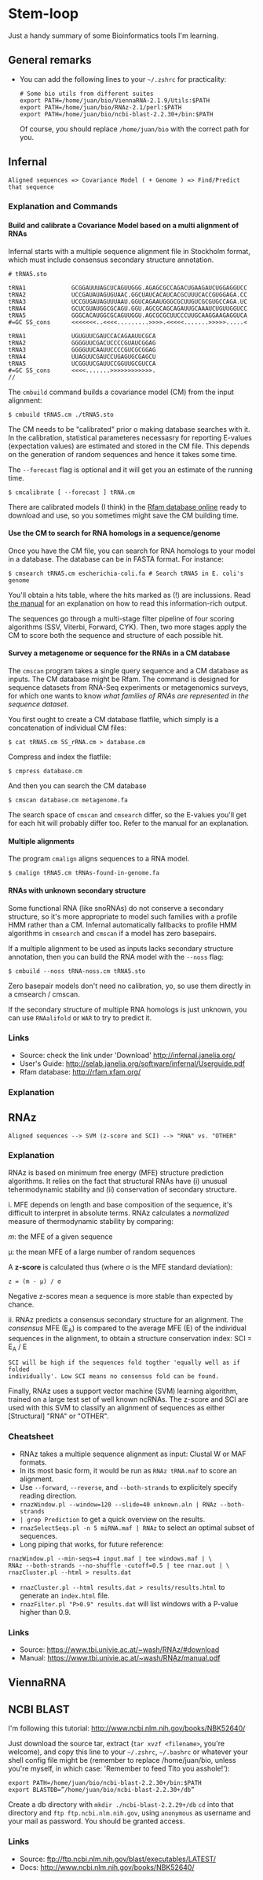# Stem-loop
Just a handy summary of some Bioinformatics tools I'm learning.

## General remarks
- You can add the following lines to your `~/.zshrc` for practicality:

  ```
  # Some bio utils from different suites
  export PATH=/home/juan/bio/ViennaRNA-2.1.9/Utils:$PATH
  export PATH=/home/juan/bio/RNAz-2.1/perl:$PATH
  export PATH=/home/juan/bio/ncbi-blast-2.2.30+/bin:$PATH
  ```

  Of course, you should replace `/home/juan/bio` with the correct path for you.

## Infernal

`Aligned sequences => Covariance Model ( + Genome ) => Find/Predict that sequence`

### Explanation and Commands

#### Build and calibrate a Covariance Model based on a multi alignment of RNAs
Infernal starts with a multiple sequence alignment file in Stockholm format, which
must include consensus secondary structure annotation.

```
# tRNA5.sto

tRNA1             GCGGAUUUAGCUCAGUUGGG.AGAGCGCCAGACUGAAGAUCUGGAGGUCC
tRNA2             UCCGAUAUAGUGUAAC.GGCUAUCACAUCACGCUUUCACCGUGGAGA.CC
tRNA3             UCCGUGAUAGUUUAAU.GGUCAGAAUGGGCGCUUGUCGCGUGCCAGA.UC
tRNA4             GCUCGUAUGGCGCAGU.GGU.AGCGCAGCAGAUUGCAAAUCUGUUGGUCC
tRNA5             GGGCACAUGGCGCAGUUGGU.AGCGCGCUUCCCUUGCAAGGAAGAGGUCA
#=GC SS_cons      <<<<<<<..<<<<.........>>>>.<<<<<.......>>>>>.....<

tRNA1             UGUGUUCGAUCCACAGAAUUCGCA
tRNA2             GGGGUUCGACUCCCCGUAUCGGAG
tRNA3             GGGGUUCAAUUCCCCGUCGCGGAG
tRNA4             UUAGUUCGAUCCUGAGUGCGAGCU
tRNA5             UCGGUUCGAUUCCGGUUGCGUCCA
#=GC SS_cons      <<<<.......>>>>>>>>>>>>.
//
```
The `cmbuild` command builds a covariance model (CM) from the input alignment:
```shell
$ cmbuild tRNA5.cm ./tRNA5.sto
```
The CM needs to be "calibrated" prior o making database searches with it.
In the calibration, statistical parameteres necessasry for reporting E-values
(expectation values) are estimated and stored in the CM file. This depends on the
generation of random sequences and hence it takes some time.

The `--forecast` flag is optional and it will get you an estimate of the running time.
```shell
$ cmcalibrate [ --forecast ] tRNA.cm
```
There are calibrated models (I think) in the [Rfam database online](http://rfam.xfam.org/)
ready to download and use, so you sometimes might save the CM building time.

#### Use the CM to search for RNA homologs in a sequence/genome
Once you have the CM file, you can search for RNA homologs to your model in a
database. The database can be in FASTA format. For instance:
```shell
$ cmsearch tRNA5.cm escherichia-coli.fa # Search tRNA5 in E. coli's genome
```
You'll obtain a hits table, where the hits marked as (!) are inclussions.
Read [the manual](http://selab.janelia.org/software/infernal/Userguide.pdf)
for an explanation on how to read this information-rich output.

The sequences go through a multi-stage filter pipeline of four scoring algorithms
(SSV, Viterbi, Forward, CYK). Then, two more stages apply the CM to score both
the sequence and structure of each possible hit.

#### Survey a metagenome or sequence for the RNAs in a CM database

The `cmscan` program takes a single query sequence and a CM database as inputs.
The CM database might be Rfam. The command is designed for sequence datasets
from RNA-Seq experiments or metagenomics surveys, for which one wants to know
*what families of RNAs are represented in the sequence dataset*.

You first ought to create a CM database flatfile, which simply is a concatenation
of individual CM files:
```shell
$ cat tRNA5.cm 5S_rRNA.cm > database.cm
```
Compress and index the flatfile:
```shell
$ cmpress database.cm
```
And then you can search the CM database
```shell
$ cmscan database.cm metagenome.fa
```
The search space of `cmscan` and `cmsearch` differ, so the E-values you'll get
for each hit will probably differ too. Refer to the manual for an explanation.

#### Multiple alignments
The program `cmalign` aligns sequences to a RNA model.
```
$ cmalign tRNA5.cm tRNAs-found-in-genome.fa
```
#### RNAs with unknown secondary structure
Some functional RNA (like snoRNAs) do not conserve a secondary structure, so it's
more appropriate to model such families with a profile HMM rather than a CM.
Infernal automatically fallbacks to profile HMM algorithms in `cmsearch` and
`cmscan` if a model has zero basepairs.

If a multiple alignment to be used as inputs lacks secondary structure annotation,
then you can build the RNA model with the `--noss` flag:
```shell
$ cmbuild --noss tRNA-noss.cm tRNA5.sto
```
Zero basepair models don't need no calibration, yo, so use them directly in a
cmsearch / cmscan.

If the secondary structure of multiple RNA homologs is just unknown, you can use
`RNAalifold` or `WAR` to try to predict it.


### Links
- Source: check the link under 'Download' http://infernal.janelia.org/
- User's Guide: http://selab.janelia.org/software/infernal/Userguide.pdf
- Rfam database: http://rfam.xfam.org/

### Explanation

## RNAz

`Aligned sequences --> SVM (z-score and SCI) --> "RNA" vs. "OTHER"`

### Explanation

RNAz is based on minimum free energy (MFE) structure prediction algorithms. It
relies on the fact that structural RNAs have (i) unusual tehermodynamic stability
and (ii) conservation of secondary structure.

i. MFE depends on length and base composition of the sequence, it's difficult
   to interpret in absolute terms. RNAz calculates a *normalized* measure of
   thermodynamic stability by comparing:

   *m*: the MFE of a given sequence

   μ: the mean MFE of a large number of random sequences

   A **z-score** is calculated thus (where σ is the MFE standard deviation):

   `z = (m - μ) / σ`

   Negative z-scores mean a sequence is more stable than expected by chance.

ii. RNAz predicts a consensus secondary structure for an alignment. The *consensus*
    MFE (E<sub>A</sub>) is compared to the average MFE (E) of the individual
    sequences in the alignment, to obtain a structure conservation index:
    SCI = E<sub>A</sub> / E

    SCI will be high if the sequences fold togther 'equally well as if folded
    individually'. Low SCI means no consensus fold can be found.

Finally, RNAz uses a support vector machine (SVM) learning algorithm, trained
on a large test set of well known ncRNAs. The z-score and SCI are used with this
SVM to classify an alignment of sequences as either [Structural] "RNA" or "OTHER".

### Cheatsheet

- RNAz takes a multiple sequence alignment as input: Clustal W or MAF formats.
- In its most basic form, it would be run as `RNAz tRNA.maf` to score an alignment.
- Use `--forward`, `--reverse`, and `--both-strands` to explicitely specify
reading direction.
- `rnazWindow.pl --window=120 --slide=40 unknown.aln | RNAz --both-strands`
- `| grep Prediction` to get a quick overview on the results.
- `rnazSelectSeqs.pl -n 5 miRNA.maf | RNAz` to select an optimal subset of sequences.
- Long piping that works, for future reference:
```shell
rnazWindow.pl --min-seqs=4 input.maf | tee windows.maf | \
RNAz --both-strands --no-shuffle -cutoff=0.5 | tee rnaz.out | \
rnazCluster.pl --html > results.dat
```
- `rnazCluster.pl --html results.dat > results/results.html` to generate an
`index.html` file.
- `rnazFilter.pl "P>0.9" results.dat` will list windows with a P-value higher than 0.9.

### Links

- Source: https://www.tbi.univie.ac.at/~wash/RNAz/#download
- Manual: https://www.tbi.univie.ac.at/~wash/RNAz/manual.pdf

## ViennaRNA

## NCBI BLAST

I'm following this tutorial: http://www.ncbi.nlm.nih.gov/books/NBK52640/

Just download the source tar, extract (`tar xvzf <filename>`, you're welcome),
and copy this line to your `~/.zshrc`, `~/.bashrc` or whatever your shell config
file might be (remember to replace /home/juan/bio, unless you're myself, in which
case: 'Remember to feed Tito you asshole!'):

```shell
export PATH=/home/juan/bio/ncbi-blast-2.2.30+/bin:$PATH
export BLASTDB=”/home/juan/bio/ncbi-blast-2.2.30+/db”
```

Create a db directory with `mkdir ./ncbi-blast-2.2.29+/db`
`cd` into that directory and `ftp ftp.ncbi.nlm.nih.gov`, using `anonymous` as
username and your mail as password. You should be granted access.

### Links

- Source: ftp://ftp.ncbi.nlm.nih.gov/blast/executables/LATEST/
- Docs: http://www.ncbi.nlm.nih.gov/books/NBK52640/

